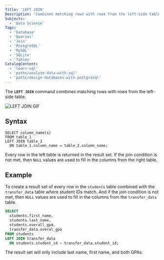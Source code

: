 ```yaml
---
Title: 'LEFT JOIN'
Description: 'Combines matching rows with rows from the left-side table.'
Subjects:
  - 'Data Science'
Tags:
  - 'Database'
  - 'Queries'
  - 'Join'
  - 'PostgreSQL'
  - 'MySQL'
  - 'SQLite'
  - 'Tables'
CatalogContent:
  - 'learn-sql'
  - 'paths/analyze-data-with-sql'
  - 'paths/design-databases-with-postgresql'
---
```


The **`LEFT JOIN`** command combines matching rows with rows from the left-side table.

![LEFT JOIN GIF](https://content.codecademy.com/courses/learn-sql/multiple-tables/left-join.gif)

## Syntax

```pseudo
SELECT column_name(s)
FROM table_1
LEFT JOIN table_2
  ON table_1.column_name = table_2.column_name;
```

Every row in the left table is returned in the result set. If the join condition is not met, then `NULL` values are used to fill in the columns from the right table.

## Example

To create a result set of every row in the `students` table combined with the `transfer_data` table where student IDs match. And if the join condition is not met, then `NULL` values are used to fill in the columns from the `transfer_data` table.

```sql
SELECT
  students.first_name,
  students.last_name,
  students.overall_gpa,
  transfer_data.overal_gpa
FROM students
LEFT JOIN transfer_data
  ON students.student_id = transfer_data.student_id;
```

The result set will only include last name, first name, and both GPAs.
